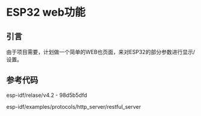 # ESP32 web功能

## 引言

由于项目需要，计划做一个简单的WEB也页面，来对ESP32的部分参数进行显示/设置。

## 参考代码

esp-idf/relase/v4.2 - 98d5b5dfd

esp-idf/examples/protocols/http_server/restful_server

## 